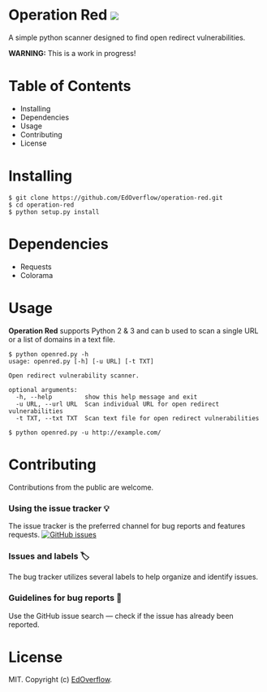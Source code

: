 # Operation Red ![](https://api.travis-ci.org/EdOverflow/operation-red.svg?branch=master)

A simple python scanner designed to find open redirect vulnerabilities.

**WARNING:** This is a work in progress!

# Table of Contents

- Installing
- Dependencies
- Usage
- Contributing
- License

# Installing

```
$ git clone https://github.com/EdOverflow/operation-red.git
$ cd operation-red
$ python setup.py install
```

# Dependencies

- Requests
- Colorama

# Usage

**Operation Red** supports Python 2 & 3 and can b used to scan a single URL or a list of domains in a text file.

```
$ python openred.py -h
usage: openred.py [-h] [-u URL] [-t TXT]

Open redirect vulnerability scanner.

optional arguments:
  -h, --help         show this help message and exit
  -u URL, --url URL  Scan individual URL for open redirect vulnerabilities
  -t TXT, --txt TXT  Scan text file for open redirect vulnerabilities
```

```
$ python openred.py -u http://example.com/
```

# Contributing


Contributions from the public are welcome.

### Using the issue tracker 💡

The issue tracker is the preferred channel for bug reports and features requests. [![GitHub issues](https://img.shields.io/github/issues/EdOverflow/operation-red.svg?style=flat-square)](https://github.com/EdOverflow/operation-red/issues)

### Issues and labels 🏷

The bug tracker utilizes several labels to help organize and identify issues.

### Guidelines for bug reports 🐛

Use the GitHub issue search — check if the issue has already been reported.

# License

MIT. Copyright (c) [EdOverflow](https://github.com/EdOverflow).
